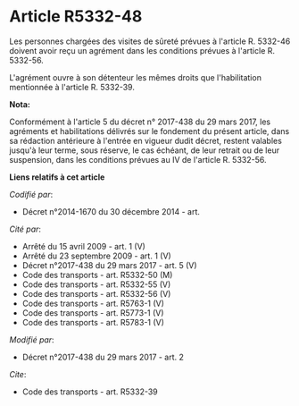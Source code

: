 # Article R5332-48

Les personnes chargées des visites de sûreté prévues à l'article R. 5332-46 doivent avoir reçu un agrément dans les
conditions prévues à l'article R. 5332-56. 

L'agrément ouvre à son détenteur les mêmes droits que l'habilitation mentionnée à l'article R. 5332-39.

**Nota:**

Conformément à l'article 5 du décret n° 2017-438 du 29 mars 2017, les agréments et habilitations délivrés sur le fondement du
présent article, dans sa rédaction antérieure à l'entrée en vigueur dudit décret, restent valables jusqu'à leur terme, sous
réserve, le cas échéant, de leur retrait ou de leur suspension, dans les conditions prévues au IV de l'article R. 5332-56.

**Liens relatifs à cet article**

_Codifié par_:

  - Décret n°2014-1670 du 30 décembre 2014 - art.

_Cité par_:

  - Arrêté du 15 avril 2009 - art. 1 (V)
  - Arrêté du 23 septembre 2009 - art. 1 (V)
  - Décret n°2017-438 du 29 mars 2017 - art. 5 (V)
  - Code des transports - art. R5332-50 (M)
  - Code des transports - art. R5332-55 (V)
  - Code des transports - art. R5332-56 (V)
  - Code des transports - art. R5763-1 (V)
  - Code des transports - art. R5773-1 (V)
  - Code des transports - art. R5783-1 (V)

_Modifié par_:

  - Décret n°2017-438 du 29 mars 2017 - art. 2

_Cite_:

  - Code des transports - art. R5332-39
